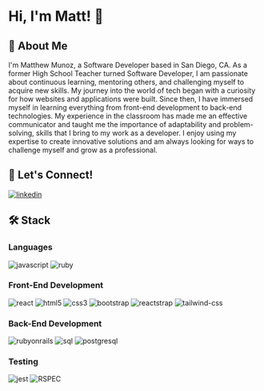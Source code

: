 # Hi, I'm Matt! 👋 

## 🚀 About Me

I'm Matthew Munoz, a Software Developer based in San Diego, CA. As a former High School Teacher turned Software Developer, I am passionate about continuous learning, mentoring others, and challenging myself to acquire new skills. My journey into the world of tech began with a curiosity for how websites and applications were built. Since then, I have immersed myself in learning everything from front-end development to back-end technologies. My experience in the classroom has made me an effective communicator and taught me the importance of adaptability and problem-solving, skills that I bring to my work as a developer. I enjoy using my expertise to create innovative solutions and am always looking for ways to challenge myself and grow as a professional. 

## 🔗 Let's Connect!
[![linkedin](https://img.shields.io/badge/LinkedIn-0077B5?style=for-the-badge&logo=LinkedIn&logoColor=white)](https://www.linkedin.com/in/matthew-l-munoz/)

## 🛠 Stack

### Languages
![javascript](https://img.shields.io/badge/JavaScript-323330?style=for-the-badge&logo=javascript&logoColor=F7DF1E)
![ruby](https://img.shields.io/badge/Ruby-CC0000?style=for-the-badge&logo=ruby&logoColor=white)
  
### Front-End Development
![react](https://img.shields.io/badge/React-20232A?style=for-the-badge&logo=react&logoColor=61DAFB)
![html5](https://img.shields.io/badge/HTML5-E34F26?style=for-the-badge&logo=html5&logoColor=white)
![css3](https://img.shields.io/badge/CSS3-1572B6?style=for-the-badge&logo=css3&logoColor=white)
![bootstrap](https://img.shields.io/badge/Bootstrap-563D7C?style=for-the-badge&logo=bootstrap&logoColor=white)
![reactstrap](https://img.shields.io/badge/reactstrap-white?style=for-the-badge&logo=react&logoColor=323330)
![tailwind-css](https://img.shields.io/badge/tailwind_css-06B6D4?style=for-the-badge&logo=tailwind-css&logoColor=white)

### Back-End Development
![rubyonrails](https://img.shields.io/badge/rubyonrails-CC0000?style=for-the-badge&logo=rubyonrails&logoColor=white)
![sql](https://img.shields.io/badge/sql-db7533?style=for-the-badge&logo=sql&logoColor=db7533)
![postgresql](https://img.shields.io/badge/postgresql-white?style=for-the-badge&logo=postgresql&logoColor=#4169E1)
  
### Testing
![jest](https://img.shields.io/badge/Jest-853957?style=for-the-badge&logo=jest&logoColor=white)
![RSPEC](https://img.shields.io/badge/RSPEC-fc9cac?style=for-the-badge&logo=ruby&logoColor=6ce0f9)
 

<!--
**MLMunoz85/MLMunoz85** is a ✨ _special_ ✨ repository because its `README.md` (this file) appears on your GitHub profile.

Here are some ideas to get you started:

- 🔭 I’m currently working on ...
- 🌱 I’m currently learning ...
- 👯 I’m looking to collaborate on ...
- 🤔 I’m looking for help with ...
- 💬 Ask me about ...
- 📫 How to reach me: ...
- 😄 Pronouns: ...
- ⚡ Fun fact: ...
-->
